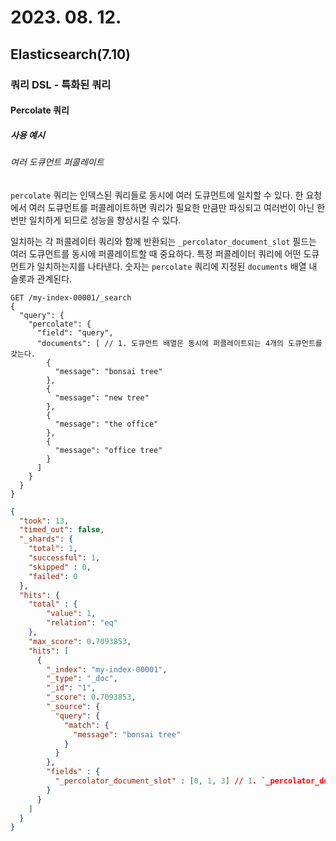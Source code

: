# 2023. 08. 12.

## Elasticsearch(7.10)

### 쿼리 DSL - 특화된 쿼리

#### Percolate 쿼리

##### 사용 예시

###### 여러 도큐먼트 퍼콜레이트

`percolate` 쿼리는 인덱스된 쿼리들로 동시에 여러 도큐먼트에 일치할 수 있다. 한 요청에서 여러 도큐먼트를 퍼콜레이트하면 쿼리가 필요한 만큼만 파싱되고 여러번이 아닌 한 번만 일치하게 되므로 성능을 향상시킬 수 있다.

일치하는 각 퍼콜레이터 쿼리와 함께 반환되는 `_percolator_document_slot` 필드는 여러 도큐먼트를 동시에 퍼콜레이트할 때 중요하다. 특정 퍼콜레이터 쿼리에 어떤 도큐먼트가 일치하는지를 나타낸다. 숫자는 `percolate` 쿼리에 지정된 `documents` 배열 내 슬롯과 관계된다.

```http
GET /my-index-00001/_search
{
  "query": {
    "percolate": {
      "field": "query",
      "documents": [ // 1. 도큐먼트 배열은 동시에 퍼콜레이트되는 4개의 도큐먼트를 갖는다.
        {
          "message": "bonsai tree"
        },
        {
          "message": "new tree"
        },
        {
          "message": "the office"
        },
        {
          "message": "office tree"
        }
      ]
    }
  }
}
```

```json
{
  "took": 13,
  "timed_out": false,
  "_shards": {
    "total": 1,
    "successful": 1,
    "skipped" : 0,
    "failed": 0
  },
  "hits": {
    "total" : {
        "value": 1,
        "relation": "eq"
    },
    "max_score": 0.7093853,
    "hits": [
      {
        "_index": "my-index-00001",
        "_type": "_doc",
        "_id": "1",
        "_score": 0.7093853,
        "_source": {
          "query": {
            "match": {
              "message": "bonsai tree"
            }
          }
        },
        "fields" : {
          "_percolator_document_slot" : [0, 1, 3] // 1. `_percolator_document_slot`는 `percolate` 쿼리의 첫 번째, 두 번째와 마지막 도큐먼트가 이 쿼리에 일치함을 나타낸다.
        }
      }
    ]
  }
}
```


